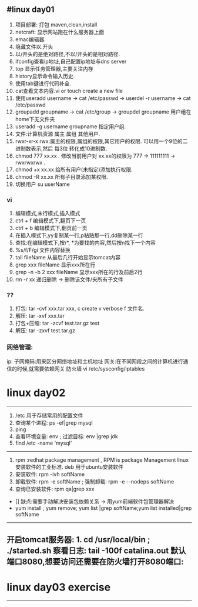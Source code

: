 #linux day01
---
1. 项目部署: 打包 maven,clean,install
2. netcraft: 显示网站跑在什么服务器上面
3. emac编辑器.
4. 隐藏文件以.开头
5. 以/开头的是绝对路径,不以/开头的是相对路径.
6. ifconfig查看ip地址,自己配置ip地址与dns server
7. top 显示任务管理器,主要关注内存
8. history显示命令输入历史.
9. 使用tab键进行代码补全.
10. cat查看文本内容.vi or touch create a new file
11. 使用useradd username -> cat /etc/passwd -> userdel -r username -> cat /etc/passwd
12. groupadd groupname -> cat /etc/group -> groupdel groupname 用户组在home下无文件夹
13. useradd -g username groupname 指定用户组.
14. 文件:计算机资源 属主 属组 其他用户.
15.  rwxr-xr-x  rwx:属主的权限,属组的权限,其它用户的权限. 可以用一个9位的二进制数表示,然后 每3位 转化成10进制数. 
16.  chmod 777 xx.xx . 修改当前用户对 xx.xx的权限为 777 -> 111111111 -> rwxrwxrwx .  
17.  chmod +x xx.xx 给所有用户(未指定)添加执行权限.
18.  chmod -R xx.xx 所有子目录添加某权限.
19.  切换用户 su userName
### vi
1. 编辑模式,末行模式,插入模式
2. ctrl + f 编辑模式下,翻页下一页
3. ctrl + b 编辑模式下,翻页前一页
4. 在插入模式下,yy复制某一行,p粘贴那一行,dd删除某一行
5. 查找:在编辑模式下,按/*, *为要找的内容,然后按n找下一个内容
6. %s/f/F/gi 文件内容替换
7. tail fileName 从最后几行开始显示tomcat内容
8. grep xxx fileName 显示xxx所在行
9. grep -n -b 2 xxx fileName 显示xxx所在的行及前后2行
10. rm -r xx 递归删除 -> 删除该文件/夹所有子文件
### ??
1. 打包: tar -cvf xxx.tar xxx, c create v verbose f 文件名.
2. 解压: tar -xvf xxx.tar
3. 打包+压缩: tar -zcvf test.tar.gz test
4. 解压:  tar -zxvf test.tar.gz
### 网络管理:
ip: 子网掩码:用来区分网络地址和主机地址 网关:在不同网段之间的计算机进行通信的时候,就需要依赖网关
防火墙 vi /etc/sysconfig/iptables

# linux day02
---
1. /etc 用于存储常用的配置文件
2. 查询某个进程: ps -ef|grep mysql
3. ping 
4. 查看环境变量: env ; 过滤目标: env |grep jdk
5. find /etc -name 'mysql'
---
1. rpm :redhat package management , RPM is package Management linux安装软件的工业标准. deb 用于ubuntu安装软件
2. 安装软件: rpm -ivh softName
3. 卸载软件: rpm -e softName ; 强制卸载: rpm -e --nodeps softName
4. 查询已安装软件: rpm qa|grep xxx
- [] 缺点:需要手动解决安装包依赖关系 -> 用yum前端软件包管理器解决
-  yum install ; yum remove; yum list |grep softName;yum list installed|grep softName
---
开启tomcat服务器: 1. cd /usr/local/bin ; ./started.sh 察看日志: tail -100f catalina.out 
默认端口8080,想要访问还需要在防火墙打开8080端口: 
---
# linux day03 exercise
---